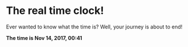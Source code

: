 # The real time clock!

Ever wanted to know what the time is? Well, your journey is about to end!

**The time is Nov 14, 2017, 00:41**